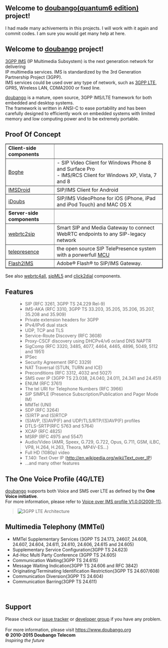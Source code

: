 <h2>Welcome to <a href='https://www.doubango.org'>doubango(quantum6 edition)</a> project!</h2>
<p>I had made many achivements in this projects. I will work with it again and commit codes.
  I am sure you would get many help at here.
</p>


<h2>Welcome to <a href='https://www.doubango.org'>doubango</a> project!</h2>
<p><a href='http://en.wikipedia.org/wiki/IP_Multimedia_Subsystem'>3GPP IMS</a> (IP Multimedia Subsystem) is the next generation network for delivering<br>
IP multimedia services. IMS is standardized by the 3rd Generation Partnership Project (3GPP). <br />
IMS services could be used over any type of network, such as <a href='http://en.wikipedia.org/wiki/3GPP_Long_Term_Evolution'>3GPP LTE</a>, GPRS, Wireless LAN, CDMA2000 or fixed line.<br>
</p>
<p>
<a href='https://www.doubango.org'>doubango</a> is a mature, open source, 3GPP IMS/LTE framework for both embedded and desktop systems.<br />
The framework is written in ANSI-C to ease portability and has been carefully designed to efficiently work on embedded systems with limited memory and low computing power and to be extremely portable.</p>

<h2>Proof Of Concept</h2>
<table border='1'>
<tr><td><b>Client-side components</b></td></tr>
<tr>
<td><a href='https://github.com/DoubangoTelecom/boghe/'>Boghe</a></td>
<td>- SIP Video Client for Windows Phone 8 and Surface Pro<br /> - IMS/RCS Client for Windows XP, Vista, 7 and 8</td>
</tr>
<tr>
<td><a href='https://github.com/DoubangoTelecom/imsdroid/'>IMSDroid</a></td>
<td>SIP/IMS Client for Android</td>
</tr>
<tr>
<td><a href='https://github.com/DoubangoTelecom/idoubs/'>iDoubs</a></td>
<td>SIP/IMS VideoPhone for iOS (iPhone, iPad and iPod Touch) and MAC OS X</td>
</tr>

<tr><td><b>Server-side components</b></td></tr>
<tr>
<td><a href='https://github.com/DoubangoTelecom/webrtc2sip'>webrtc2sip</a></td>
<td>Smart SIP and Media Gateway to connect WebRTC endpoints to any SIP-legacy network</td>
</tr>
<tr>
<td><a href='https://github.com/DoubangoTelecom/telepresence/'>telepresence</a></td>
<td>the open source SIP TelePresence system with a porwerfull <a href='http://en.wikipedia.org/wiki/Multipoint_Control_Unit'>MCU</a>
</td>
</tr>
<tr>
<td><a href='https://github.com/DoubangoTelecom/flash2ims/'>Flash2IMS</a></td>
<td>Adobe® Flash® to SIP/IMS Gateway.</td>
</tr>
</table>

See also [webrtc4all](https://github.com/DoubangoTelecom/webrtc4all/), [sipML5](https://github.com/DoubangoTelecom/sipml5/) and [click2dial](https://github.com/DoubangoTelecom/click-2-dial/) components.

<h2>Features</h2>
<ul>
<blockquote><li>SIP (RFC 3261, 3GPP TS 24.229 Rel-9)</li>
<li>IMS-AKA (RFC 3310, 3GPP TS 33.203, 35.205, 35.206, 35.207, 35.208 and 35.909)</li>
<li>Private extension headers for 3GPP</li>
<li>IPv4/IPv6 dual stack</li>
<li>UDP, TCP and TLS</li>
<li>Service-Route Discovery (RFC 3608)</li>
<li>Proxy-CSCF discovery using DHCPv4/v6 or/and DNS NAPTR</li>
<li>SigComp (RFC 3320, 3485, 4077, 4464, 4465, 4896, 5049, 5112 and 1951)</li>
<li>IPSec</li>
<li>Security Agreement (RFC 3329)</li>
<li>NAT Traversal (STUN, TURN and ICE)</li>
<li>Preconditions (RFC 3312, 4032 and 5027)</li>
<li>SMS over IP (3GPP TS 23.038, 24.040, 24.011, 24.341 and 24.451)</li>
<li>ENUM (RFC 3761)</li>
<li>The tel URI for Telephone Numbers (RFC 3966)</li>
<li>SIP SIMPLE (Presence Subscription/Publication and Pager Mode IM)</li>
<li>MMTel (UNI)</li>
<li>SDP (RFC 3264)</li>
<li>(S)RTP and (S)RTCP</li>
<li>(S)AVP, (S)AVP(F) and UDP/TLS/RTP/(S)AVP(F) profiles</li>
<li>DTLS-SRTP(RFC 5763 and 5764)</li>
<li>XCAP (RFC 4825)</li>
<li>MSRP (RFC 4975 and 5547)</li>
<li>Audio/Video (AMR, Speex, G.729, G.722, Opus, G.711, GSM, iLBC, VP8, H.264, H.263, Theora, MP4V-ES...)</li>
<li>Full HD (1080p) video</li>
<li>T.140: Text Over IP (<a href='http://en.wikipedia.org/wiki/Text_over_IP'>http://en.wikipedia.org/wiki/Text_over_IP</a>)</li>
<li>...and many other features</li>
</ul></blockquote>

<h2>The One Voice Profile (4G/LTE)</h2>
<p><a href='https://www.doubango.org'>doubango</a> supports both Voice and SMS over LTE as defined by the <b>One Voice initiative</b>.<br />
For more information, please refer to <a href='http://news.vzw.com/OneVoiceProfile.pdf'>Voice over IMS profile V1.0.0(2009-11)</a>.<br>
<blockquote></p>
<img src='https://doubango.org/LTE_Architecture.png' alt='3GPP LTE Architecture' title='3GPP LTE Architecture' /></blockquote>

<h2>Multimedia Telephony (MMTel)</h2>
<ul>
<li>MMTel Supplementary Services (3GPP TS 24.173, 24607, 24.608, 24.607, 24.604, 24.611, 24.610, 24.606, 24.615 and 24.605)</li>
<li>Supplementary Service Configuration(3GPP TS 24.623)</li>
<li>Ad-Hoc Multi Party Conference (3GPP TS 24.605)</li>
<li>Communication Waiting(3GPP TS 24.615)</li>
<li>Message Waiting Indication(3GPP TS 24.606 and RFC 3842)</li>
<li>Originating/Terminating Identification Restriction(3GPP TS 24.607/608)</li>
<li>Communication Diversion(3GPP TS 24.604)</li>
<li>Communication Barring(3GPP TS 24.611)</li>
</ul>
<br>

<h2>Support</h2>
Please check our <a href='https://github.com/DoubangoTelecom/doubango/issues'>issue tracker</a> or <a href='https://groups.google.com/group/doubango'>developer group</a> if you have any problem.<br>
<br>
For more information, please visit <a href='https://www.doubango.org'><a href='https://www.doubango.org'>https://www.doubango.org</a></a>

<br />
<b>© 2010-2015 Doubango Telecom</b> <br />
<i>Inspiring the future</i>
